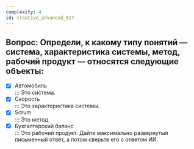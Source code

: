 ```yaml
---
complexity: 4
id: creative_advanced_017
---
```

## Вопрос: Определи, к какому типу понятий — система, характеристика системы, метод, рабочий продукт — относятся следующие объекты:

- [x] Автомобиль  
  ::: Это система.  
- [x] Скорость  
  ::: Это характеристика системы.  
- [x] Scrum  
  ::: Это метод.  
- [x] Бухгалтерский баланс  
  ::: Это рабочий продукт. Дайте максимально развернутый письменный ответ, а потом сверьте его с ответом ИИ.